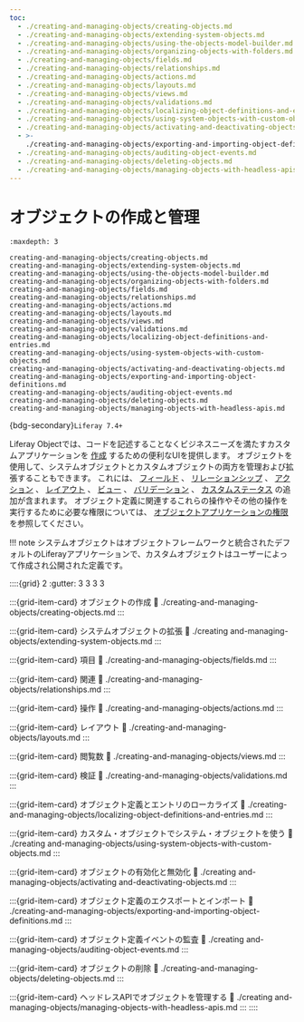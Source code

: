 ```yaml
---
toc:
  - ./creating-and-managing-objects/creating-objects.md
  - ./creating-and-managing-objects/extending-system-objects.md
  - ./creating-and-managing-objects/using-the-objects-model-builder.md
  - ./creating-and-managing-objects/organizing-objects-with-folders.md
  - ./creating-and-managing-objects/fields.md
  - ./creating-and-managing-objects/relationships.md
  - ./creating-and-managing-objects/actions.md
  - ./creating-and-managing-objects/layouts.md
  - ./creating-and-managing-objects/views.md
  - ./creating-and-managing-objects/validations.md
  - ./creating-and-managing-objects/localizing-object-definitions-and-entries.md
  - ./creating-and-managing-objects/using-system-objects-with-custom-objects.md
  - ./creating-and-managing-objects/activating-and-deactivating-objects.md
  - >-
    ./creating-and-managing-objects/exporting-and-importing-object-definitions.md
  - ./creating-and-managing-objects/auditing-object-events.md
  - ./creating-and-managing-objects/deleting-objects.md
  - ./creating-and-managing-objects/managing-objects-with-headless-apis.md
---
```

# オブジェクトの作成と管理

```{toctree}
:maxdepth: 3

creating-and-managing-objects/creating-objects.md
creating-and-managing-objects/extending-system-objects.md
creating-and-managing-objects/using-the-objects-model-builder.md
creating-and-managing-objects/organizing-objects-with-folders.md
creating-and-managing-objects/fields.md
creating-and-managing-objects/relationships.md
creating-and-managing-objects/actions.md
creating-and-managing-objects/layouts.md
creating-and-managing-objects/views.md
creating-and-managing-objects/validations.md
creating-and-managing-objects/localizing-object-definitions-and-entries.md
creating-and-managing-objects/using-system-objects-with-custom-objects.md
creating-and-managing-objects/activating-and-deactivating-objects.md
creating-and-managing-objects/exporting-and-importing-object-definitions.md
creating-and-managing-objects/auditing-object-events.md
creating-and-managing-objects/deleting-objects.md
creating-and-managing-objects/managing-objects-with-headless-apis.md
```

{bdg-secondary}`Liferay 7.4+`

Liferay Objectでは、コードを記述することなくビジネスニーズを満たすカスタムアプリケーションを [作成](./creating-and-managing-objects/creating-objects.md) するための便利なUIを提供します。 オブジェクトを使用して、システムオブジェクトとカスタムオブジェクトの両方を管理および拡張することもできます。 これには、 [フィールド](./creating-and-managing-objects/fields.md) 、 [リレーションシップ](./creating-and-managing-objects/relationships.md) 、 [アクション](./creating-and-managing-objects/actions.md) 、 [レイアウト](./creating-and-managing-objects/layouts.md) 、 [ビュー](./creating-and-managing-objects/views.md) 、 [バリデーション](./creating-and-managing-objects/validations.md) 、 [カスタムステータス](./creating-and-managing-objects/fields/adding-and-managing-custom-states.md) の追加が含まれます。 オブジェクト定義に関連するこれらの操作やその他の操作を実行するために必要な権限については、 [オブジェクトアプリケーションの権限](./objects-application-permissions.md) を参照してください。

!!! note 
    システムオブジェクトはオブジェクトフレームワークと統合されたデフォルトのLiferayアプリケーションで、カスタムオブジェクトはユーザーによって作成され公開された定義です。

::::{grid} 2
:gutter: 3 3 3 3

:::{grid-item-card} オブジェクトの作成
:link: ./creating-and-managing-objects/creating-objects.md
:::

:::{grid-item-card} システムオブジェクトの拡張
:link: ./creating and-managing-objects/extending-system-objects.md
:::

:::{grid-item-card} 項目
:link: ./creating-and-managing-objects/fields.md
:::

:::{grid-item-card} 関連
:link: ./creating-and-managing-objects/relationships.md
:::

:::{grid-item-card} 操作
:link: ./creating-and-managing-objects/actions.md
:::

:::{grid-item-card} レイアウト
:link: ./creating-and-managing-objects/layouts.md
:::

:::{grid-item-card} 閲覧数
:link: ./creating-and-managing-objects/views.md
:::

:::{grid-item-card} 検証
:link: ./creating-and-managing-objects/validations.md
:::

:::{grid-item-card} オブジェクト定義とエントリのローカライズ
:link: ./creating-and-managing-objects/localizing-object-definitions-and-entries.md
:::

:::{grid-item-card} カスタム・オブジェクトでシステム・オブジェクトを使う
:link: ./creating and-managing-objects/using-system-objects-with-custom-objects.md
:::

:::{grid-item-card} オブジェクトの有効化と無効化
:link: ./creating and-managing-objects/activating and-deactivating-objects.md
:::

:::{grid-item-card} オブジェクト定義のエクスポートとインポート
:link: ./creating-and-managing-objects/exporting-and-importing-object-definitions.md
:::

:::{grid-item-card} オブジェクト定義イベントの監査
:link: ./creating and-managing-objects/auditing-object-events.md
:::

:::{grid-item-card} オブジェクトの削除
:link: ./creating-and-managing-objects/deleting-objects.md
:::

:::{grid-item-card} ヘッドレスAPIでオブジェクトを管理する
:link: ./creating and-managing-objects/managing-objects-with-headless-apis.md
:::
::::